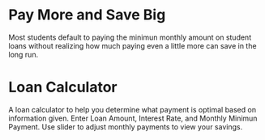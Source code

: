 # Pay More and Save Big
Most students default to paying the minimun monthly amount on student loans without realizing how much paying even a little more can save in the long run.

# Loan Calculator
A loan calculator to help you determine what payment is optimal based on information given. Enter Loan Amount, Interest Rate, and Monthly Minimun Payment. Use slider to adjust monthly payments to view your savings.
